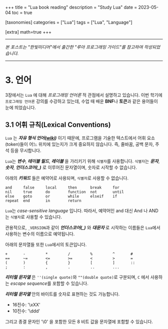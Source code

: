 +++
title = "Lua book reading"
description = "Study Lua"
date = 2023-05-04
toc = true

[taxonomies]
categories = ["Lua"]
tags = ["Lua", "Language"]

[extra]
math=true
+++

---

*본 포스트는 "한빛미디어"에서 출간한 "루아 프로그래밍 가이드"를 참고하여 작성되었습니다.*

---

# 3. 언어
3장에서는 `Lua` 에 대해 *프로그래밍 언어론* 적 관점에서 설명하고 있습니다.
이번 학기에`프로그래밍 언어론` 강의를 수강하고 있는데, 수업 때 배운 **BNF**나 **토큰**과 같은 용어들이 눈에 띄었습니다.

## 3.1 어휘 규칙(Lexical Conventions)
`Lua` 는 ***자유 형식 언어([wiki](https://en.wikipedia.org/wiki/Free-form_language))*** 이기 때문에, 프로그램을 기술한 텍스트에서 어휘 요소(token)들이 어느 위치에 있는지가 크게 중요하지 않습니다. 즉, 줄바꿈, 공백 문자, 주석 등을 무시합니다.

`Lua`는 ***변수***, ***테이블 필드***, ***레이블*** 을 가리키기 위해 `식별자`를 사용합니다. `식별자`는 ***문자***, ***숫자***, ***언더스코어(_)*** 로 이루어진 문자열이며, 숫자로 시작할 수 없습니다.

아래의 ***키워드*** 들은 예약어로 사용되며, `식별자`로 사용할 수 없습니다.
```
and     false     local     then      break     for
nil     true      do        function  not       until
else    goto      or        while     elseif    if
repeat  end       in        return
```

`Lua`는 *case-sensitive language* 입니다. 따라서, 예약어인 and 대신 And 나 AND 는 `식별자`로 사용할 수 있습니다.

관용적으로, `_VERSION`과 같이 ***언더스코어(_)*** 와 ***대문자*** 로 시작하는 이름들은 `Lua`에서 사용하는 변수의 이름으로 예약됩니다.

아래의 문자열들 또한 `Lua`에서의 토큰입니다.
```
+       -         *         /         %         ^       # 
==      ~=        <=        >=        <         >       = 
(       )         {         }         [         ]       ::
;       :         ,         .         ..        ...       
```

***리터럴 문자열*** 은 `''(single quote)`와 `""(double quote)`로 구분되며, `C` 에서 사용하는 *escape sequence*를 포함할 수 있습니다.

***리터럴 문자열*** 안의 바이트를 숫자로 표현하는 것도 가능합니다.
- 16진수: '\xXX'
- 10진수: '\ddd'

그리고 종결 문자인 '\0' 을 포함한 모든 8 비트 값을 문자열에 포함할 수 있습니다.
